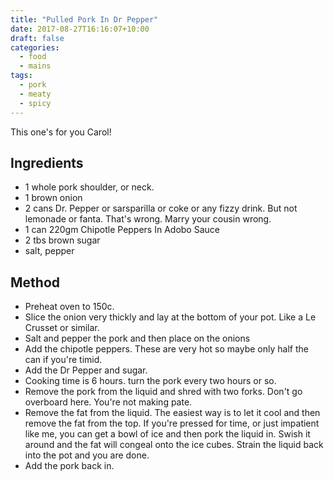 ```yaml
---
title: "Pulled Pork In Dr Pepper"
date: 2017-08-27T16:16:07+10:00
draft: false
categories:
  - food
  - mains
tags:
  - pork
  - meaty
  - spicy
---
```


This one's for you Carol!

## Ingredients

* 1 whole pork shoulder, or neck.
* 1 brown onion
* 2 cans Dr. Pepper or sarsparilla or coke or any fizzy drink. But not lemonade or fanta. That's wrong. Marry your cousin wrong.
* 1 can 220gm Chipotle Peppers In Adobo Sauce
* 2 tbs brown sugar
* salt, pepper

## Method

* Preheat oven to 150c.
* Slice the onion very thickly and lay at the bottom of your pot. Like a Le Crusset or similar.
* Salt and pepper the pork and then place on the onions
* Add the chipotle peppers. These are very hot so maybe only half the can if you're timid.
* Add the Dr Pepper and sugar.
* Cooking time is 6 hours. turn the pork every two hours or so.
* Remove the pork from the liquid and shred with two forks. Don't go overboard here. You're not making pate.
* Remove the fat from the liquid. The easiest way is to let it cool and then remove the fat from the top. If you're pressed for time, or just impatient like me, you can get a bowl of ice and then pork the liquid in. Swish it around and the fat will congeal onto the ice cubes. Strain the liquid back into the pot and you are done.
* Add the pork back in.


